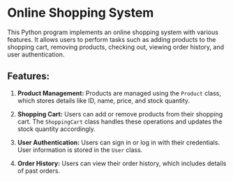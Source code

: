 # Online Shopping System

This Python program implements an online shopping system with various features. It allows users to perform tasks such as adding products to the shopping cart, removing products, checking out, viewing order history, and user authentication.

## Features:

1. **Product Management:** Products are managed using the `Product` class, which stores details like ID, name, price, and stock quantity.

2. **Shopping Cart:** Users can add or remove products from their shopping cart. The `ShoppingCart` class handles these operations and updates the stock quantity accordingly.

3. **User Authentication:** Users can sign in or log in with their credentials. User information is stored in the `User` class.

4. **Order History:** Users can view their order history, which includes details of past orders.

